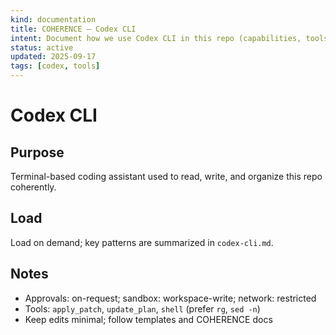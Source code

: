 ```yaml
---
kind: documentation
title: COHERENCE — Codex CLI
intent: Document how we use Codex CLI in this repo (capabilities, tools, approvals)
status: active
updated: 2025-09-17
tags: [codex, tools]
---
```


# Codex CLI

## Purpose
Terminal-based coding assistant used to read, write, and organize this repo coherently.

## Load
Load on demand; key patterns are summarized in `codex-cli.md`.

## Notes
- Approvals: on-request; sandbox: workspace-write; network: restricted
- Tools: `apply_patch`, `update_plan`, `shell` (prefer `rg`, `sed -n`)
- Keep edits minimal; follow templates and COHERENCE docs

